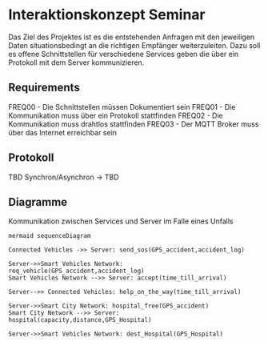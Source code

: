 # Interaktionskonzept Seminar
Das Ziel des Projektes ist es die entstehenden Anfragen mit den jeweiligen Daten situationsbedingt an die richtigen Empfänger weiterzuleiten. Dazu soll es offene Schnittstellen für verschiedene Services geben die über ein Protokoll mit dem Server kommunizieren.

## Requirements
FREQ00 - Die Schnittstellen müssen Dokumentiert sein
FREQ01 - Die Kommunikation muss über ein Protokoll stattfinden
FREQ02 - Die Kommunikation muss drahtlos stattfinden
FREQ03 - Der MQTT Broker muss über das Internet erreichbar sein

## Protokoll
TBD
Synchron/Asynchron -> TBD

## Diagramme

Kommunikation zwischen Services und Server im Falle eines Unfalls

```
mermaid sequenceDiagram

Connected Vehicles ->> Server: send_sos(GPS_accident,accident_log)

Server->>Smart Vehicles Network: req_vehicle(GPS_accident,accident_log)
Smart Vehicles Network -->> Server: accept(time_till_arrival)

Server-->> Connected Vehicles: help_on_the_way(time_till_arrival)

Server->>Smart City Network: hospital_free(GPS_accident)
Smart City Network -->> Server: hospital(capacity,distance,GPS_Hospital)

Server->>Smart Vehicles Network: dest_Hospital(GPS_Hospital)
```
